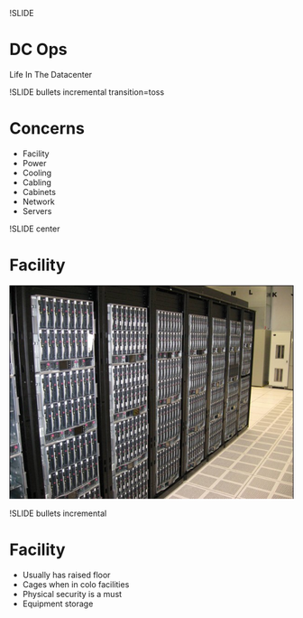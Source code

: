 !SLIDE 
# DC Ops #

Life In The Datacenter

!SLIDE bullets incremental transition=toss
# Concerns #

* Facility
* Power
* Cooling
* Cabling
* Cabinets
* Network
* Servers

!SLIDE center
# Facility #

![dc](images/dc.jpg)

!SLIDE bullets incremental 
# Facility #

* Usually has raised floor
* Cages when in colo facilities
* Physical security is a must
* Equipment storage

